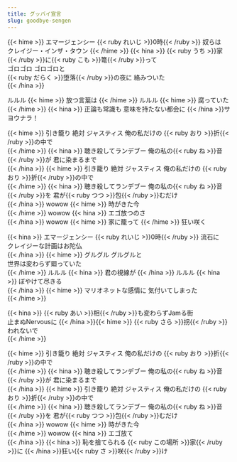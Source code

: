 ```yaml
---
title: グッバイ宣言
slug: goodbye-sengen
---
```


{{< hime >}}
エマージェンシー {{< ruby れいじ >}}0時{{< /ruby >}} 奴らは  
クレイジー・インザ・タウン
{{< /hime >}} {{< hina >}}
{{< ruby うち >}}家{{< /ruby >}}に{{< ruby こも >}}篭{{< /ruby >}}って  
ゴロゴロ ゴロゴロと  
{{< ruby だらく >}}堕落{{< /ruby >}}の夜に 絡みついた  
{{< /hina >}}

ルルル {{< hime >}}
放つ言葉は
{{< /hime >}} ルルル {{< hime >}}
腐っていた  
{{< /hime >}}
{{< hina >}}
正論も常識も 意味を持たない都会に
{{< /hina >}}サヨウナラ！  

{{< hime >}}
引き籠り 絶対 ジャスティス 俺の私だけの {{< ruby おり >}}折{{< /ruby >}}の中で  
{{< /hime >}}
{{< hina >}}
聴き殺してランデブー 俺の私の{{< ruby ね >}}音{{< /ruby >}}が 君に染まるまで  
{{< /hina >}}
{{< hime >}}
引き籠り 絶対 ジャスティス 俺の私だけの {{< ruby おり >}}折{{< /ruby >}}の中で  
{{< /hime >}}
{{< hina >}}
聴き殺してランデブー 俺の私の{{< ruby ね >}}音{{< /ruby >}}を 君が{{< ruby つつ >}}包{{< /ruby >}}むだけ  
{{< /hina >}}
wowow {{< hime >}}
時がきた今  
{{< /hime >}}
wowow {{< hina >}}
エゴ放つのさ  
{{< /hina >}}
wowow {{< hime >}}
家に籠って
{{< /hime >}} 狂い咲く  

{{< hina >}}
エマージェンシー {{< ruby れいじ >}}0時{{< /ruby >}} 流石に  
クレイジーな計画はお陀仏  
{{< /hina >}}
{{< hime >}}
グルグル グルグルと  
世界は変わらず廻っていた  
{{< /hime >}}
ルルル {{< hina >}}
君の視線が
{{< /hina >}} ルルル {{< hina >}}
ぼやけて尽きる  
{{< /hina >}}
{{< hime >}}
マリオネットな感情に 気付いてしまった  
{{< /hime >}}

{{< hina >}}
{{< ruby あい >}}相{{< /ruby >}}も変わらずJamる街  
止まぬNervousに
{{< /hina >}}{{< hime >}}
 {{< ruby さら >}}拐{{< /ruby >}}われないで  
{{< /hime >}}

{{< hime >}}
引き籠り 絶対 ジャスティス 俺の私だけの {{< ruby おり >}}折{{< /ruby >}}の中で  
{{< /hime >}}
{{< hina >}}
聴き殺してランデブー 俺の私の{{< ruby ね >}}音{{< /ruby >}}が 君に染まるまで  
{{< /hina >}}
{{< hime >}}
引き籠り 絶対 ジャスティス 俺の私だけの {{< ruby おり >}}折{{< /ruby >}}の中で  
{{< /hime >}}
{{< hina >}}
聴き殺してランデブー 俺の私の{{< ruby ね >}}音{{< /ruby >}}を 君が{{< ruby つつ >}}包{{< /ruby >}}むだけ  
{{< /hina >}}
wowow {{< hime >}}
時がきた今  
{{< /hime >}}
wowow {{< hina >}}
エゴ放て  
{{< /hina >}}
{{< hina >}}
恥を捨てられる {{< ruby この場所 >}}家{{< /ruby >}}に
{{< /hina >}}狂い{{< ruby さ >}}咲{{< /ruby >}}け  
